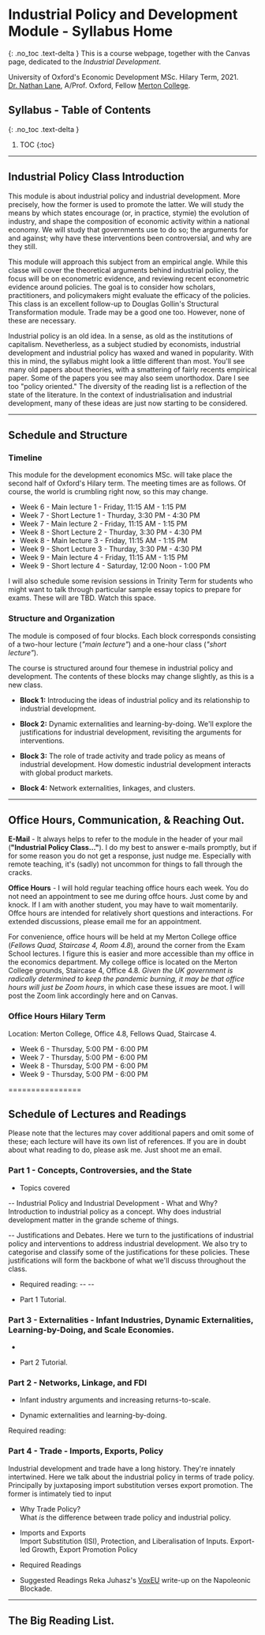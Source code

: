 # Industrial Policy and Development Module - Syllabus Home
{: .no_toc .text-delta }
This is a course webpage, together with the Canvas page, dedicated to the *Industrial Development*. 

University of Oxford's Economic Development MSc. Hilary Term, 2021.  
[Dr. Nathan Lane](http://nathanlane.info), A/Prof. Oxford, Fellow [Merton College](https://www.merton.ox.ac.uk).

## Syllabus - Table of Contents
{: .no_toc .text-delta }

1. TOC
{:toc}


*********

## Industrial Policy Class Introduction

This module is about industrial policy and industrial development. More precisely, how the former is used to promote the latter. We will study the means by which states encourage (or, in practice, stymie) the evolution of industry, and shape the composition of economic activity within a national economy. We will study that governments use to do so; the arguments for and against; why have these interventions been controversial, and why are they still.

This module will approach this subject from an empirical angle. While this classe will cover the theoretical arguments behind industrial policy, the focus will be on econometric evidence, and reviewing recent econometric evidence around policies. The goal is to consider how scholars, practitioners, and policymakers might evaluate the efficacy of the policies. This class is an excellent follow-up to Douglas Gollin's Structural Transformation module. Trade may be a good one too. However, none of these are necessary.

Industrial policy is an old idea. In a sense, as old as the institutions of capitalism. Nevetherless, as a subject studied by economists, industrial development and industrial policy has waxed and waned in popularity. With this in mind, the syllabus might look a little different than most. You'll see many old papers about theories, with a smattering of fairly recents empirical paper. Some of the papers you see may also seem unorthodox. Dare I see too "policy oriented." The diversity of the reading list is a reflection of the state of the literature. In the context of industrialisation and industrial development, many of these ideas are just now starting to be considered.

*********

## Schedule and Structure 

### Timeline

This module for the development economics MSc. will take place the second half of Oxford's Hilary term. The meeting times are as follows. Of course, the world is crumbling right now, so this may change.

- Week 6 - Main lecture 1 - Friday, 11:15 AM - 1:15 PM 
- Week 7 - Short Lecture 1 - Thurday, 3:30 PM - 4:30 PM
- Week 7 - Main lecture 2 -  Friday, 11:15 AM - 1:15 PM 
- Week 8 - Short Lecture 2 - Thurday, 3:30 PM - 4:30 PM
- Week 8 - Main lecture 3 -  Friday, 11:15 AM - 1:15 PM 
- Week 9 - Short Lecture 3 - Thurday, 3:30 PM - 4:30 PM
- Week 9 - Main lecture 4 -  Friday, 11:15 AM - 1:15 PM 
- Week 9 - Short lecture 4 - Saturday, 12:00 Noon - 1:00 PM


I will also schedule some revision sessions in Trinity Term for students who might want to talk through particular sample essay topics to prepare for exams. These will are TBD. Watch this space.

### Structure and Organization  

The module is composed of four blocks. Each block corresponds consisting of a two-hour lecture (_"main lecture"_) and a one-hour class (_"short lecture"_). 

The course is structured around four themese in industrial policy and development. The contents of these blocks may change slightly, as this is a new class. 

- __Block 1:__ Introducing the ideas of industrial policy and its relationship to industrial development. 

- __Block 2:__ Dynamic externalities and learning-by-doing. We'll explore the justifications for industrial development, revisiting the arguments for interventions.  

- __Block 3:__ The role of trade activity and trade policy as means of industrial development. How domestic industrial development interacts with global product markets. 

- __Block 4:__ Network externalities, linkages, and clusters. 

*********

## Office Hours, Communication, & Reaching Out.

__E-Mail__ - It always helps to refer to the module in the header of your mail (__"Industrial Policy Class..."__). I do my best to answer e-mails promptly, but if for some reason you do not get a response, just nudge me. Especially with remote teaching, it's (sadly) not uncommon for things to fall through the cracks.

__Office Hours__  -  I will hold regular teaching office hours each week. You do not need an appointment to see me during offce hours. Just come by and knock. If I am with another student, you may have to wait momentarily. Offce hours are intended for relatively short questions and interactions. For extended discussions, please email me for an appointment. 

For convenience, office hours will be held at my Merton College office (_Fellows Quad, Staircase 4, Room 4.8_), around the corner from the Exam School lectures. I figure this is easier and more accessible than my office in the economics department. My college office is located on the Merton College grounds, Staircase 4, Office 4.8. _Given the UK government is radically determined to keep the pandemic burning, it may be that office hours will just be Zoom hours_, in which case these issues are moot. I will post the Zoom link accordingly here and on Canvas.

### Office Hours Hilary Term

Location:  Merton College, Office 4.8, Fellows Quad, Staircase 4.

- Week 6 - Thursday, 5:00 PM - 6:00 PM 
- Week 7 - Thursday, 5:00 PM - 6:00 PM 
- Week 8 - Thursday, 5:00 PM - 6:00 PM 
- Week 9 - Thursday, 5:00 PM - 6:00 PM 

================

## Schedule of Lectures and Readings

Please note that the lectures may cover additional papers and omit some of these; each lecture will have its own list of references. If you are in doubt about what reading to do, please ask me. Just shoot me an email. 

### Part 1 - Concepts, Controversies, and the State

- Topics covered

-- Industrial Policy and Industrial Development - What and Why?
Introduction to industrial policy as a concept. Why does industrial development matter in the grande scheme of things. 

-- Justifications and Debates.
Here we turn to the justifications of industrial policy and interventions to address industrial development. We also try to categorise and classify some of the justifications for these policies. These justifications will form the backbone of what we'll discuss throughout the class.

- Required reading: 
--
--

- Part 1 Tutorial. 

### Part 3 - Externalities - Infant Industries, Dynamic Externalities, Learning-by-Doing, and Scale Economies. 

-

- Part 2 Tutorial. 


### Part 2 - Networks, Linkage, and FDI



- Infant industry arguments and increasing returns-to-scale.

- Dynamic externalities and learning-by-doing. 

Required reading: 



### Part 4 - Trade - Imports, Exports, Policy
Industrial development and trade have a long history. They're innately intertwined. Here we talk about the industrial policy in terms of trade policy. Principally by juxtaposing import substitution verses export promotion. The former is intimately tied to input 

- Why Trade Policy?  
What _is_ the difference between trade policy and industrial policy. 

- Imports and Exports  
Import Substitution (ISI), Protection, and Liberalisation of Inputs. Export-led Growth, Export Promotion Policy


- Required Readings  

- Suggested Readings
Reka Juhasz's [VoxEU](https://voxeu.org/article/temporary-protection-and-technology-adoption-evidence-napoleonic-blockade) write-up on the Napoleonic Blockade.


*********

## The Big Reading List.
